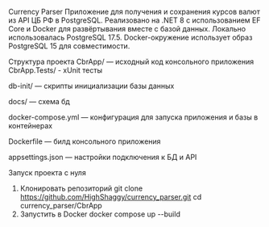 Currency Parser
Приложение для получения и сохранения курсов валют из API ЦБ РФ в PostgreSQL.
Реализовано на .NET 8 с использованием EF Core и Docker для развёртывания вместе с базой данных.
Локально использовалась PostgreSQL 17.5.
Docker-окружение использует образ PostgreSQL 15 для совместимости.

Структура проекта
CbrApp/ — исходный код консольного приложения
CbrApp.Tests/ - xUnit тесты

db-init/ — скрипты инициализации базы данных

docs/ — схема бд 

docker-compose.yml — конфигурация для запуска приложения и базы в контейнерах

Dockerfile — билд консольного приложения

appsettings.json — настройки подключения к БД и API

Запуск проекта с нуля
1. Клонировать репозиторий
git clone https://github.com/HighShaggy/currency_parser.git
cd currency_parser/CbrApp
2. Запустить в Docker
docker compose up --build
